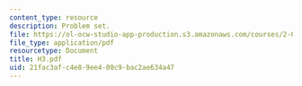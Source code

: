 ```yaml
---
content_type: resource
description: Problem set.
file: https://ol-ocw-studio-app-production.s3.amazonaws.com/courses/2-008-design-and-manufacturing-ii-spring-2003/21fac3afc4e89ee400c9bac2ae634a47_H3.pdf
file_type: application/pdf
resourcetype: Document
title: H3.pdf
uid: 21fac3af-c4e8-9ee4-00c9-bac2ae634a47
---
```

